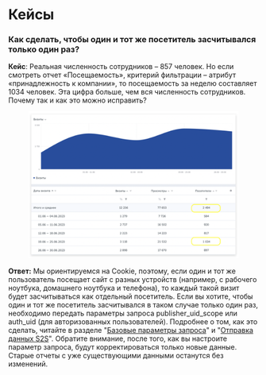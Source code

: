 # Кейсы

### Как сделать, чтобы один и тот же посетитель засчитывался только один раз?&#x20;

**Кейс**: Реальная численность сотрудников – 857 человек. Но если смотреть отчет «Посещаемость», критерий фильтрации – атрибут «принадлежность к компании», то посещаемость за неделю составляет 1034 человек. Эта цифра больше, чем вся численность сотрудников. Почему так и как это можно исправить?&#x20;

<figure><img src="../.gitbook/assets/image001.png" alt=""><figcaption></figcaption></figure>

**Ответ:** Мы ориентируемся на Cookie, поэтому, если один и тот же пользователь посещает сайт с разных устройств (например, с рабочего ноутбука, домашнего ноутбука и телефона), то каждый такой визит будет засчитываться как отдельный посетитель. Если вы хотите, чтобы один и тот же посетитель засчитывался в таком случае только один раз, необходимо передать параметры запроса publisher\_uid\_scope или auth\_uid (для авторизованных пользователей). Подробнее о том, как это сделать, читайте в разделе "[Базовые параметры запроса](https://top-100-writer.gitbook.io/dokumentaciya-top-100-po-novoi-modeli-progress/nastroika-sbora-i-otpravki-dannykh/otpravka-dannykh-s2s/bazovye-parametry-zaprosa)" и "[Отправка данных S2S](https://top-100-writer.gitbook.io/dokumentaciya-top-100-po-novoi-modeli-progress/nastroika-sbora-i-otpravki-dannykh/otpravka-dannykh-s2s)". Обратите внимание, после того, как вы настроите параметр запроса, будут корректироваться только новые данные. Старые отчеты с уже существующими данными останутся без изменений.
